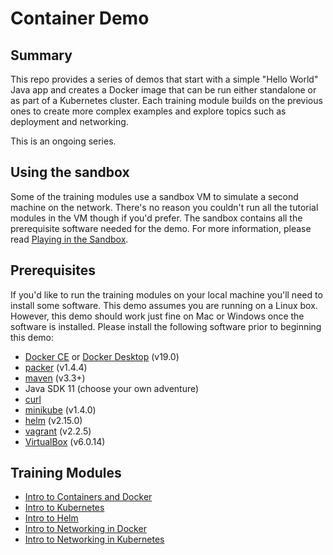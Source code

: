 # Container Demo
## Summary
This repo provides a series of demos that start with a simple "Hello World"
Java app and creates a Docker image that can be run either standalone or as
part of a Kubernetes cluster. Each training module builds on the previous ones
to create more complex examples and explore topics such as deployment and networking.

This is an ongoing series.

## Using the sandbox
Some of the training modules use a sandbox VM to simulate a second machine on
the network. There's no reason you couldn't run all the tutorial modules in
the VM though if you'd prefer. The sandbox contains all the prerequisite
software needed for the demo. For more information, please read [Playing in the Sandbox](playing_in_the_sandbox.md).

## Prerequisites
If you'd like to run the training modules on your local machine you'll need
to install some software. This demo assumes you are running on a Linux box.
However, this demo should work just fine on Mac or Windows once the software
is installed. Please install the following software prior to beginning this
demo:

* [Docker CE](https://docs.docker.com/install/) or [Docker Desktop](https://www.docker.com/products/docker-desktop) (v19.0)
* [packer](https://packer.io/downloads.html) (v1.4.4)
* [maven](https://maven.apache.org/download.cgi) (v3.3+)
* Java SDK 11 (choose your own adventure)
* [curl](https://github.com/curl/curl)
* [minikube](https://kubernetes.io/docs/tasks/tools/install-minikube/) (v1.4.0)
* [helm](https://github.com/helm/helm) (v2.15.0)
* [vagrant](https://www.vagrantup.com/downloads.html) (v2.2.5)
* [VirtualBox](https://www.virtualbox.org/) (v6.0.14)

## Training Modules
* [Intro to Containers and Docker](doc/intro_to_containers.md)
* [Intro to Kubernetes](doc/intro_to_kubernetes.md)
* [Intro to Helm](doc/intro_to_helm.md)
* [Intro to Networking in Docker](doc/intro_to_networking_in_docker.md)
* [Intro to Networking in Kubernetes](doc/intro_to_networking_in_k8s.md)
